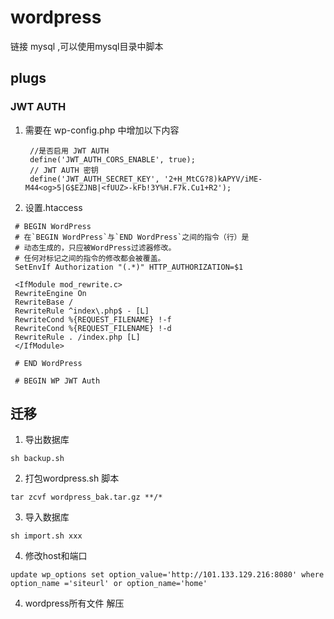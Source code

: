 # wordpress

链接 mysql ,可以使用mysql目录中脚本


## plugs 
### JWT AUTH
1.  需要在 wp-config.php 中增加以下内容


    ```
     //是否启用 JWT AUTH
     define('JWT_AUTH_CORS_ENABLE', true);
     // JWT AUTH 密钥
     define('JWT_AUTH_SECRET_KEY', '2+H_MtCG?8)kAPYV/iME-M44<og>5|G$EZJNB|<fUUZ>-kFb!3Y%H.F7k.Cu1+R2');

    ```
2. 设置.htaccess
```
 # BEGIN WordPress
 # 在`BEGIN WordPress`与`END WordPress`之间的指令（行）是
 # 动态生成的，只应被WordPress过滤器修改。
 # 任何对标记之间的指令的修改都会被覆盖。
 SetEnvIf Authorization "(.*)" HTTP_AUTHORIZATION=$1

 <IfModule mod_rewrite.c>
 RewriteEngine On
 RewriteBase /
 RewriteRule ^index\.php$ - [L]
 RewriteCond %{REQUEST_FILENAME} !-f
 RewriteCond %{REQUEST_FILENAME} !-d
 RewriteRule . /index.php [L]
 </IfModule>

 # END WordPress

 # BEGIN WP JWT Auth
```


## 迁移
1. 导出数据库
```
sh backup.sh
```
2. 打包wordpress.sh 脚本
```
tar zcvf wordpress_bak.tar.gz **/*
```
3. 导入数据库
```
sh import.sh xxx
```
4. 修改host和端口
```
update wp_options set option_value='http://101.133.129.216:8080' where option_name ='siteurl' or option_name='home'
```
4. wordpress所有文件
解压

